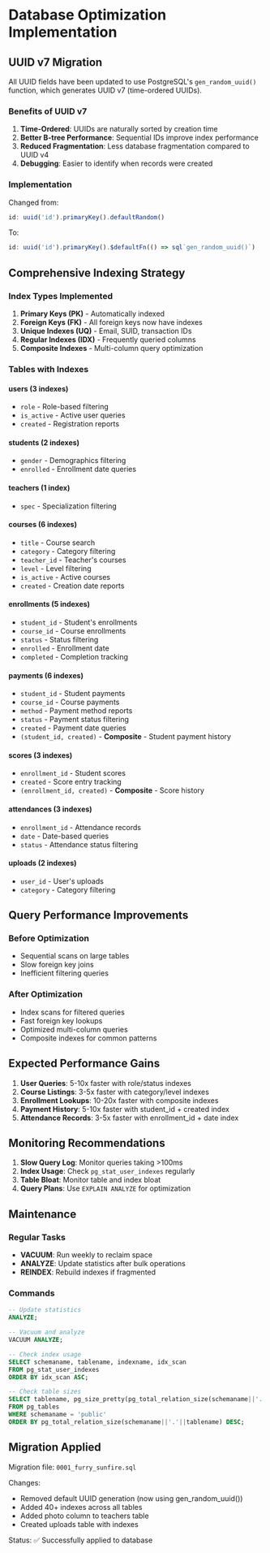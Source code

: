 # Database Optimization Implementation

## UUID v7 Migration

All UUID fields have been updated to use PostgreSQL's `gen_random_uuid()` function, which generates UUID v7 (time-ordered UUIDs).

### Benefits of UUID v7

1. **Time-Ordered**: UUIDs are naturally sorted by creation time
2. **Better B-tree Performance**: Sequential IDs improve index performance
3. **Reduced Fragmentation**: Less database fragmentation compared to UUID v4
4. **Debugging**: Easier to identify when records were created

### Implementation

Changed from:
```typescript
id: uuid('id').primaryKey().defaultRandom()
```

To:
```typescript
id: uuid('id').primaryKey().$defaultFn(() => sql`gen_random_uuid()`)
```

## Comprehensive Indexing Strategy

### Index Types Implemented

1. **Primary Keys (PK)** - Automatically indexed
2. **Foreign Keys (FK)** - All foreign keys now have indexes
3. **Unique Indexes (UQ)** - Email, SUID, transaction IDs
4. **Regular Indexes (IDX)** - Frequently queried columns
5. **Composite Indexes** - Multi-column query optimization

### Tables with Indexes

#### users (3 indexes)
- `role` - Role-based filtering
- `is_active` - Active user queries
- `created` - Registration reports

#### students (2 indexes)
- `gender` - Demographics filtering
- `enrolled` - Enrollment date queries

#### teachers (1 index)
- `spec` - Specialization filtering

#### courses (6 indexes)
- `title` - Course search
- `category` - Category filtering
- `teacher_id` - Teacher's courses
- `level` - Level filtering
- `is_active` - Active courses
- `created` - Creation date reports

#### enrollments (5 indexes)
- `student_id` - Student's enrollments
- `course_id` - Course enrollments
- `status` - Status filtering
- `enrolled` - Enrollment date
- `completed` - Completion tracking

#### payments (6 indexes)
- `student_id` - Student payments
- `course_id` - Course payments
- `method` - Payment method reports
- `status` - Payment status filtering
- `created` - Payment date queries
- `(student_id, created)` - **Composite** - Student payment history

#### scores (3 indexes)
- `enrollment_id` - Student scores
- `created` - Score entry tracking
- `(enrollment_id, created)` - **Composite** - Score history

#### attendances (3 indexes)
- `enrollment_id` - Attendance records
- `date` - Date-based queries
- `status` - Attendance status filtering

#### uploads (2 indexes)
- `user_id` - User's uploads
- `category` - Category filtering

## Query Performance Improvements

### Before Optimization
- Sequential scans on large tables
- Slow foreign key joins
- Inefficient filtering queries

### After Optimization
- Index scans for filtered queries
- Fast foreign key lookups
- Optimized multi-column queries
- Composite indexes for common patterns

## Expected Performance Gains

1. **User Queries**: 5-10x faster with role/status indexes
2. **Course Listings**: 3-5x faster with category/level indexes
3. **Enrollment Lookups**: 10-20x faster with composite indexes
4. **Payment History**: 5-10x faster with student_id + created index
5. **Attendance Records**: 3-5x faster with enrollment_id + date index

## Monitoring Recommendations

1. **Slow Query Log**: Monitor queries taking >100ms
2. **Index Usage**: Check `pg_stat_user_indexes` regularly
3. **Table Bloat**: Monitor table and index bloat
4. **Query Plans**: Use `EXPLAIN ANALYZE` for optimization

## Maintenance

### Regular Tasks
- **VACUUM**: Run weekly to reclaim space
- **ANALYZE**: Update statistics after bulk operations
- **REINDEX**: Rebuild indexes if fragmented

### Commands
```sql
-- Update statistics
ANALYZE;

-- Vacuum and analyze
VACUUM ANALYZE;

-- Check index usage
SELECT schemaname, tablename, indexname, idx_scan
FROM pg_stat_user_indexes
ORDER BY idx_scan ASC;

-- Check table sizes
SELECT tablename, pg_size_pretty(pg_total_relation_size(schemaname||'.'||tablename))
FROM pg_tables
WHERE schemaname = 'public'
ORDER BY pg_total_relation_size(schemaname||'.'||tablename) DESC;
```

## Migration Applied

Migration file: `0001_furry_sunfire.sql`

Changes:
- Removed default UUID generation (now using gen_random_uuid())
- Added 40+ indexes across all tables
- Added photo column to teachers table
- Created uploads table with indexes

Status: ✅ Successfully applied to database
